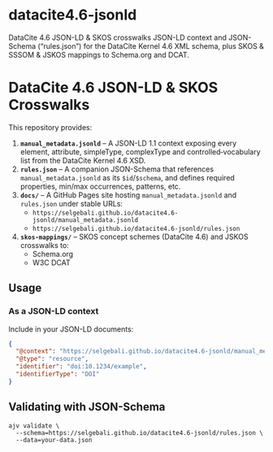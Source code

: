 # datacite4.6-jsonld
DataCite 4.6 JSON-LD &amp; SKOS crosswalks JSON-LD context and JSON-Schema (“rules.json”) for the DataCite Kernel 4.6 XML schema, plus SKOS &amp; SSSOM &amp; JSKOS mappings to Schema.org and DCAT.
# DataCite 4.6 JSON-LD & SKOS Crosswalks

This repository provides:

1. **`manual_metadata.jsonld`** – A JSON-LD 1.1 context exposing every element, attribute, simpleType, complexType and controlled‐vocabulary list from the DataCite Kernel 4.6 XSD.  
2. **`rules.json`** – A companion JSON-Schema that references `manual_metadata.jsonld` as its `$id`/`$schema`, and defines required properties, min/max occurrences, patterns, etc.
3. **`docs/`** – A GitHub Pages site hosting `manual_metadata.jsonld` and `rules.json` under stable URLs:
   - `https://selgebali.github.io/datacite4.6-jsonld/manual_metadata.jsonld`  
   - `https://selgebali.github.io/datacite4.6-jsonld/rules.json`
4. **`skos-mappings/`** – SKOS concept schemes (DataCite 4.6) and JSKOS crosswalks to:
   - Schema.org
   - W3C DCAT

## Usage

### As a JSON-LD context

Include in your JSON-LD documents:

```json
{
  "@context": "https://selgebali.github.io/datacite4.6-jsonld/manual_metadata.jsonld",
  "@type": "resource",
  "identifier": "doi:10.1234/example",
  "identifierType": "DOI"
}
```
## Validating with JSON-Schema
```
ajv validate \
  --schema=https://selgebali.github.io/datacite4.6-jsonld/rules.json \
  --data=your-data.json
```

